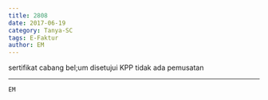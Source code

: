 ```yaml
---
title: 2808
date: 2017-06-19
category: Tanya-SC
tags: E-Faktur
author: EM
---
```


sertifikat cabang bel;um disetujui KPP tidak ada pemusatan

---



`EM`
